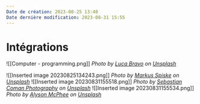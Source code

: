 ```yaml
---
Date de création: 2023-08-25 13:40
Date dernière modification: 2023-08-31 15:55
---
```

# Intégrations
![[Computer - programming.png]]
*Photo by [Luca Bravo](https://unsplash.com/@lucabravo?utm_source=Obsidian%20Image%20Inserter%20Plugin&utm_medium=referral) on [Unsplash](https://unsplash.com/?utm_source=Obsidian%20Image%20Inserter%20Plugin&utm_medium=referral)*

![[Inserted image 20230825134243.png]]
*Photo by [Markus Spiske](https://unsplash.com/@markusspiske?utm_source=Obsidian%20Image%20Inserter%20Plugin&utm_medium=referral) on [Unsplash](https://unsplash.com/?utm_source=Obsidian%20Image%20Inserter%20Plugin&utm_medium=referral)*
![[Inserted image 20230831155518.png]]
*Photo by [Sebastian Coman Photography](https://unsplash.com/@sebastiancoman?utm_source=Obsidian%20Image%20Inserter%20Plugin&utm_medium=referral) on [Unsplash](https://unsplash.com/?utm_source=Obsidian%20Image%20Inserter%20Plugin&utm_medium=referral)*
![[Inserted image 20230831155534.png]]
*Photo by [Alyson McPhee](https://unsplash.com/@alyson_jane?utm_source=Obsidian%20Image%20Inserter%20Plugin&utm_medium=referral) on [Unsplash](https://unsplash.com/?utm_source=Obsidian%20Image%20Inserter%20Plugin&utm_medium=referral)*
